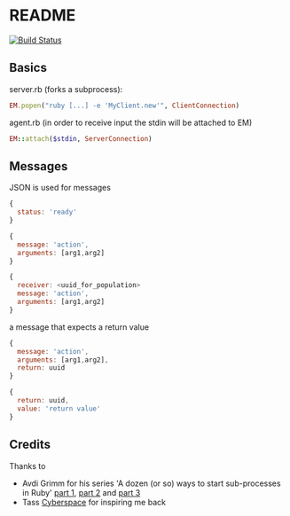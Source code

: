 README
======

[![Build Status](https://secure.travis-ci.org/grrrisu/em-box.png?branch=master)](http://travis-ci.org/grrrisu/em-box)

Basics
------

server.rb (forks a subprocess):

```ruby
EM.popen("ruby [...] -e 'MyClient.new'", ClientConnection)
```

agent.rb (in order to receive input the stdin will be attached to EM)

```ruby
EM::attach($stdin, ServerConnection)
```

Messages
--------

JSON is used for messages

```javascript
{
  status: 'ready'
}

{
  message: 'action',
  arguments: [arg1,arg2]
}

{
  receiver: <uuid_for_population>
  message: 'action',
  arguments: [arg1,arg2]
}
```

a message that expects a return value

```javascript
{
  message: 'action',
  arguments: [arg1,arg2],
  return: uuid
}

{
  return: uuid,
  value: 'return value'
}
```

Credits
-------

Thanks to
* Avdi Grimm for his series 'A dozen (or so) ways to start sub-processes in Ruby' [part 1](http://devver.wordpress.com/2009/06/30/a-dozen-or-so-ways-to-start-sub-processes-in-ruby-part-1/), [part 2](http://devver.wordpress.com/2009/07/13/a-dozen-or-so-ways-to-start-sub-processes-in-ruby-part-2/) and [part 3](http://devver.wordpress.com/2009/10/12/ruby-subprocesses-part_3/)
* Tass [Cyberspace](https://github.com/Tass/cyberspace) for inspiring me back
